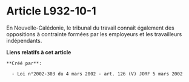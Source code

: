 # Article L932-10-1

En Nouvelle-Calédonie, le tribunal du travail connaît également des oppositions à contrainte formées par les employeurs et
les travailleurs indépendants.

**Liens relatifs à cet article**

	**Créé par**:

	  - Loi n°2002-303 du 4 mars 2002 - art. 126 (V) JORF 5 mars 2002

